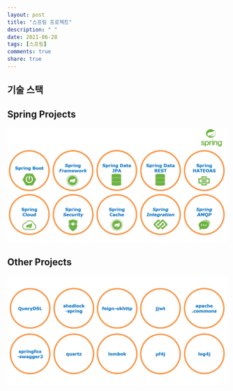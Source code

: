 ```yaml
---
layout: post
title: "스프링 프로젝트"
description: " "
date: 2021-06-28
tags: [스프링]
comments: true
share: true
---
```


## 기술 스택

## Spring Projects

<img title="stack" src="./images/spring/spring-io.png" alt="spring-io.png" width="800px">

## Other Projects

<img title="stack" src="./images/spring/others.png" alt="others.png" width="800px">
